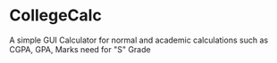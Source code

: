 # CollegeCalc
A simple GUI Calculator for normal and academic calculations such as CGPA, GPA, Marks need for "S" Grade
